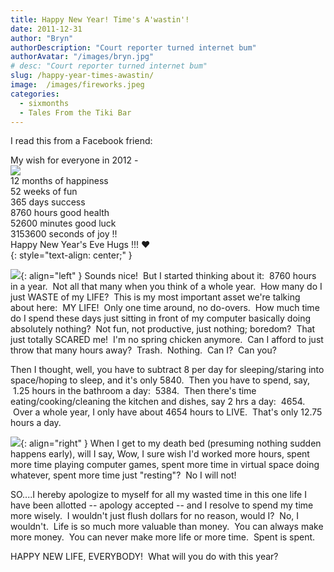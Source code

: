 ```yaml
---
title: Happy New Year! Time's A'wastin'!
date: 2011-12-31
author: "Bryn"
authorDescription: "Court reporter turned internet bum"
authorAvatar: "/images/bryn.jpg"
# desc: "Court reporter turned internet bum"
slug: /happy-year-times-awastin/
image:  /images/fireworks.jpeg
categories:
  - sixmonths
  - Tales From the Tiki Bar
---
```

I read this from a Facebook friend:

My wish for everyone in 2012 - <br />
![](../images/2011/12/fireworks.jpeg)<br />
12 months of happiness<br />
52 weeks of fun<br />
365 days success<br />
8760 hours good health<br />
52600 minutes good luck<br />
3153600 seconds of joy !!<br />
Happy New Year's Eve Hugs !!! ♥<br />
{: style="text-align: center;" }


![](../images/2011/12/bored-baby.jpeg){: align="left" }
Sounds nice!  But I started thinking about it:  8760 hours in a year.  Not all that many when you think of a whole year.  How many do I just WASTE of my LIFE?  This is my most important asset we're talking about here:  MY LIFE!  Only one time around, no do-overs.  How much time do I spend these days just sitting in front of my computer basically doing absolutely nothing?  Not fun, not productive, just nothing; boredom?  That just totally SCARED me!  I'm no spring chicken anymore.  Can I afford to just throw that many hours away?  Trash.  Nothing.  Can I?  Can you?

Then I thought, well, you have to subtract 8 per day for sleeping/staring into space/hoping to sleep, and it's only 5840.  Then you have to spend, say,  1.25 hours in the bathroom a day:  5384.  Then there's time eating/cooking/cleaning the kitchen and dishes, say 2 hrs a day:  4654.  Over a whole year, I only have about 4654 hours to LIVE.  That's only 12.75 hours a day.

![](../images/2011/12/old-celebrate.jpeg){: align="right" }
When I get to my death bed (presuming nothing sudden happens early), will I say, Wow, I sure wish I'd worked more hours, spent more time playing computer games, spent more time in virtual space doing whatever, spent more time just "resting"?  No I will not!

SO....I hereby apologize to myself for all my wasted time in this one life I have been allotted -- apology accepted -- and I resolve to spend my time more wisely.  I wouldn't just flush dollars for no reason, would I?  No, I wouldn't.  Life is so much more valuable than money.  You can always make more money.  You can never make more life or more time.  Spent is spent.

HAPPY NEW LIFE, EVERYBODY!  What will you do with this year?